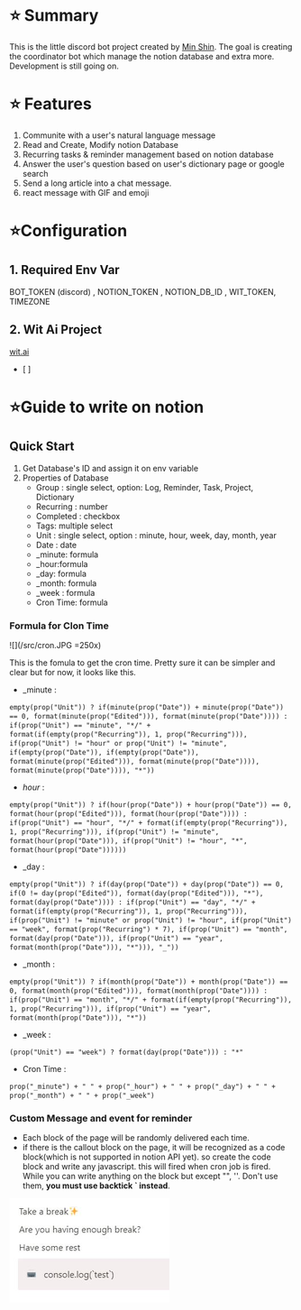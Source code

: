 # ⭐ Summary
This is the little discord bot project created by [Min Shin](instagram.com/happping_min). The goal is creating the coordinator bot which manage the notion database and extra more. Development is still going on. 


# ⭐ Features
1. Communite with a user's natural language message
2. Read and Create, Modify notion Database
3. Recurring tasks & reminder management based on notion database
4. Answer the user's question based on user's dictionary page or google search
5. Send a long article into a chat message.
6. react message with GIF and emoji

# ⭐Configuration
## 1. Required Env Var
BOT_TOKEN (discord) , NOTION_TOKEN , NOTION_DB_ID , WIT_TOKEN, TIMEZONE 

## 2. Wit Ai Project
[wit.ai](wit.ai)
- [ ]

# ⭐Guide to write on notion

## Quick Start
1. Get Database's ID and assign it on env variable
2. Properties of Database
    - Group : single select, option: Log, Reminder, Task, Project, Dictionary
    - Recurring : number
    - Completed : checkbox
    - Tags: multiple select
    - Unit : single select, option : minute, hour, week, day, month, year
    - Date : date
    - _minute: formula
    - _hour:formula
    - _day: formula
    - _month: formula
    - _week : formula
    - Cron Time: formula

### Formula for Clon Time
![](/src/cron.JPG =250x)

This is the fomula to get the cron time.
Pretty sure it can be simpler and clear but for now, it looks like this. 

- _minute : 
```
empty(prop("Unit")) ? if(minute(prop("Date")) + minute(prop("Date")) == 0, format(minute(prop("Edited"))), format(minute(prop("Date")))) : if(prop("Unit") == "minute", "*/" + format(if(empty(prop("Recurring")), 1, prop("Recurring"))), if(prop("Unit") != "hour" or prop("Unit") != "minute", if(empty(prop("Date")), if(empty(prop("Date")), format(minute(prop("Edited"))), format(minute(prop("Date")))), format(minute(prop("Date")))), "*"))
```


- _hour_ : 
```
empty(prop("Unit")) ? if(hour(prop("Date")) + hour(prop("Date")) == 0, format(hour(prop("Edited"))), format(hour(prop("Date")))) : if(prop("Unit") == "hour", "*/" + format(if(empty(prop("Recurring")), 1, prop("Recurring"))), if(prop("Unit") != "minute", format(hour(prop("Date"))), if(prop("Unit") != "hour", "*", format(hour(prop("Date"))))))
```


- _day : 
```
empty(prop("Unit")) ? if(day(prop("Date")) + day(prop("Date")) == 0, if(0 != day(prop("Edited")), format(day(prop("Edited"))), "*"), format(day(prop("Date")))) : if(prop("Unit") == "day", "*/" + format(if(empty(prop("Recurring")), 1, prop("Recurring"))), if(prop("Unit") != "minute" or prop("Unit") != "hour", if(prop("Unit") == "week", format(prop("Recurring") * 7), if(prop("Unit") == "month", format(day(prop("Date"))), if(prop("Unit") == "year", format(month(prop("Date"))), "*"))), "_"))
```
- _month :
```
empty(prop("Unit")) ? if(month(prop("Date")) + month(prop("Date")) == 0, format(month(prop("Edited"))), format(month(prop("Date")))) : if(prop("Unit") == "month", "*/" + format(if(empty(prop("Recurring")), 1, prop("Recurring"))), if(prop("Unit") == "year", format(month(prop("Date"))), "*"))
```


- _week :
```
(prop("Unit") == "week") ? format(day(prop("Date"))) : "*"
```


- Cron Time : 
```
prop("_minute") + " " + prop("_hour") + " " + prop("_day") + " " + prop("_month") + " " + prop("_week")
```


### Custom Message and event for reminder
- Each block of the page will be randomly delivered each time.
- if there is the callout block on the page, it will be recognized as a code block(which is not supported in notion API yet). so create the code block and write any javascript. this will fired when cron job is fired. While you can write anything on the block but except "", ''. Don't use them, **you must use backtick ` instead**.

![](/src/callout.JPG)

